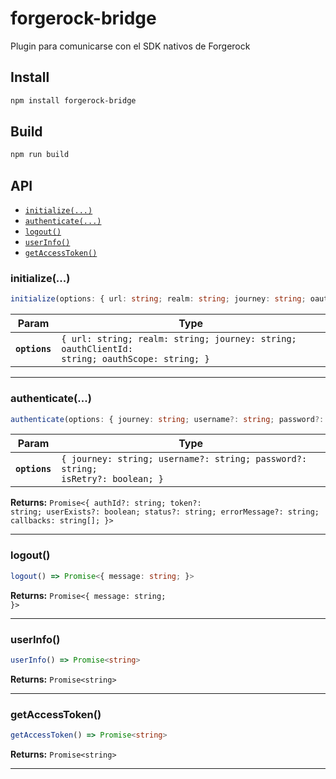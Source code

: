 # forgerock-bridge

Plugin para comunicarse con el SDK nativos de Forgerock

## Install

```bash
npm install forgerock-bridge
```

## Build

```bash
npm run build
```

## API

<docgen-index>

* [`initialize(...)`](#initialize)
* [`authenticate(...)`](#authenticate)
* [`logout()`](#logout)
* [`userInfo()`](#userinfo)
* [`getAccessToken()`](#getaccesstoken)

</docgen-index>

<docgen-api>
<!--Update the source file JSDoc comments and rerun docgen to update the docs below-->

### initialize(...)

```typescript
initialize(options: { url: string; realm: string; journey: string; oauthClientId: string; oauthScope: string; }) => Promise<void>
```

| Param         | Type                                                                                                     |
| ------------- | -------------------------------------------------------------------------------------------------------- |
| **`options`** | <code>{ url: string; realm: string; journey: string; oauthClientId: string; oauthScope: string; }</code> |

--------------------


### authenticate(...)

```typescript
authenticate(options: { journey: string; username?: string; password?: string; isRetry?: boolean; }) => Promise<{ authId?: string; token?: string; userExists?: boolean; status?: string; errorMessage?: string; callbacks: string[]; }>
```

| Param         | Type                                                                                       |
| ------------- | ------------------------------------------------------------------------------------------ |
| **`options`** | <code>{ journey: string; username?: string; password?: string; isRetry?: boolean; }</code> |

**Returns:** <code>Promise&lt;{ authId?: string; token?: string; userExists?: boolean; status?: string; errorMessage?: string; callbacks: string[]; }&gt;</code>

--------------------


### logout()

```typescript
logout() => Promise<{ message: string; }>
```

**Returns:** <code>Promise&lt;{ message: string; }&gt;</code>

--------------------


### userInfo()

```typescript
userInfo() => Promise<string>
```

**Returns:** <code>Promise&lt;string&gt;</code>

--------------------


### getAccessToken()

```typescript
getAccessToken() => Promise<string>
```

**Returns:** <code>Promise&lt;string&gt;</code>

--------------------

</docgen-api>
